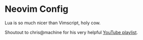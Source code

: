 # Neovim Config

Lua is so much nicer than Vimscript, holy cow.

Shoutout to chris@machine for his very helpful [YouTube playlist](https://www.youtube.com/playlist?list=PLhoH5vyxr6Qq41NFL4GvhFp-WLd5xzIzZ).
